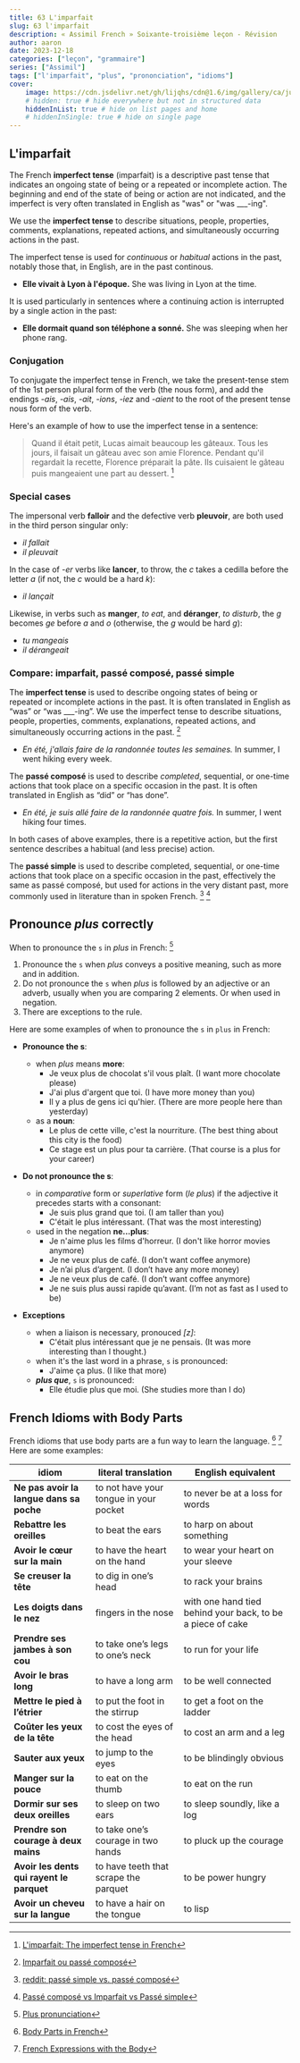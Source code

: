 ```yaml
---
title: 63 L'imparfait
slug: 63 l'imparfait
description: « Assimil French » Soixante-troisième leçon - Révision
author: aaron
date: 2023-12-18
categories: ["leçon", "grammaire"]
series: ["Assimil"]
tags: ["l'imparfait", "plus", "prononciation", "idioms"]
cover: 
    image: https://cdn.jsdelivr.net/gh/lijqhs/cdn@1.6/img/gallery/ca/julie-fader-jA3V61YJMH0-unsplash.jpg
    # hidden: true # hide everywhere but not in structured data
    hiddenInList: true # hide on list pages and home
    # hiddenInSingle: true # hide on single page
---
```


## L'imparfait

The French **imperfect tense** (imparfait) is a descriptive past tense that indicates an ongoing state of being or a repeated or incomplete action. The beginning and end of the state of being or action are not indicated, and the imperfect is very often translated in English as "was" or "was ___-ing".

We use the **imperfect tense** to describe situations, people, properties, comments, explanations, repeated actions, and simultaneously occurring actions in the past. 

The imperfect tense is used for *continuous* or *habitual* actions in the past, notably those that, in English, are in the past continous. 
- **Elle vivait à Lyon à l'époque.** She was living in Lyon at the time.

It is used particularly in sentences where a continuing action is interrupted by a single action in the past:
- **Elle dormait quand son téléphone a sonné.** She was sleeping when her phone rang.

### Conjugation

To conjugate the imperfect tense in French, we take the present-tense stem of the 1st person plural form of the verb (the nous form), and add the endings *-ais*, *-ais*, *-ait*, *-ions*, *-iez* and *-aient* to the root of the present tense nous form of the verb.

Here's an example of how to use the imperfect tense in a sentence:

> Quand il était petit, Lucas aimait beaucoup les gâteaux. Tous les jours, il faisait un gâteau avec son amie Florence. Pendant qu'il regardait la recette, Florence préparait la pâte. Ils cuisaient le gâteau puis mangeaient une part au dessert. [^1]

[^1]: [L'imparfait: The imperfect tense in French](https://francais.lingolia.com/en/grammar/tenses/imparfait)


### Special cases

The impersonal verb **falloir** and the defective verb **pleuvoir**, are both used in the third person singular only:
- *il fallait*
- *il pleuvait*

In the case of *-er* verbs like **lancer**, to throw, the *c* takes a cedilla before the letter *a* (if not, the *c* would be a hard *k*): 
- *il lançait*

Likewise, in verbs such as **manger**, *to eat*, and **déranger**, *to disturb*, the *g* becomes *ge* before *a* and *o* (otherwise, the *g* would be hard *g*):
- *tu mangeais*
- *il dérangeait*


### Compare: imparfait, passé composé, passé simple

The **imperfect tense** is used to describe ongoing states of being or repeated or incomplete actions in the past. It is often translated in English as “was” or “was ___-ing”. We use the imperfect tense to describe situations, people, properties, comments, explanations, repeated actions, and simultaneously occurring actions in the past. [^2]
- *En été, j'allais faire de la randonnée toutes les semaines.* In summer, I went hiking every week.

The **passé composé** is used to describe *completed*, sequential, or one-time actions that took place on a specific occasion in the past. It is often translated in English as “did” or “has done”.
- *En été, je suis allé faire de la randonnée quatre fois.* In summer, I went hiking four times.

In both cases of above examples, there is a repetitive action, but the first sentence describes a habitual (and less precise) action.

The **passé simple** is used to describe completed, sequential, or one-time actions that took place on a specific occasion in the past, effectively the same as passé composé, but used for actions in the very distant past, more commonly used in literature than in spoken French. [^3] [^4]

[^2]: [Imparfait ou passé composé](https://francais.lingolia.com/fr/grammaire/les-temps/imparfaitpasse-compose)
[^3]: [reddit: passé simple vs. passé composé](https://www.reddit.com/r/French/comments/1mc99p/pass%C3%A9_simple_vs_pass%C3%A9_compos%C3%A9/)
[^4]: [Passé composé vs Imparfait vs Passé simple](https://www.bonjourcoach.com/post/navigating-french-past-tenses)


## Pronounce *plus* correctly


When to pronounce the `s` in *plus* in French: [^5]

[^5]: [Plus pronunciation](https://www.lawlessfrench.com/grammar/plus/)

1. Pronounce the `s` when *plus* conveys a positive meaning, such as more and in addition. 
2. Do not pronounce the `s` when *plus* is followed by an adjective or an adverb, usually when you are comparing 2 elements. Or when used in negation.
3. There are exceptions to the rule.

Here are some examples of when to pronounce the `s` in `plus` in French:

- **Pronounce the s**:
  + when *plus* means **more**:
    * Je veux plus de chocolat s'il vous plaît. (I want more chocolate please)
    * J'ai plus d'argent que toi. (I have more money than you)
    * Il y a plus de gens ici qu'hier. (There are more people here than yesterday)
  + as a **noun**: 
    * Le plus de cette ville, c'est la nourriture. (The best thing about this city is the food)
    * Ce stage est un plus pour ta carrière. (That course is a plus for your career)

- **Do not pronounce the s**:
  + in *comparative* form or *superlative* form (*le plus*) if the adjective it precedes starts with a consonant:
    * Je suis plus grand que toi. (I am taller than you)
    * C'était le plus intéressant. (That was the most interesting)
  + used in the negation **ne...plus**:
    * Je n'aime plus les films d'horreur. (I don't like horror movies anymore)
    * Je ne veux plus de café. (I don't want coffee anymore)
    * Je n’ai plus d’argent. (I don’t have any more money)
    * Je ne veux plus de café. (I don’t want coffee anymore)
    * Je ne suis plus aussi rapide qu’avant. (I’m not as fast as I used to be)

- **Exceptions**
  + when a liaison is necessary, pronouced *[z]*:
    * C'était plus intéressant que je ne pensais. (It was more interesting than I thought.)
  + when it's the last word in a phrase, `s` is pronounced:
    * J'aime ça plus. (I like that more)
  + ***plus que***, `s` is pronounced:
    * Elle étudie plus que moi. (She studies more than I do)


## French Idioms with Body Parts


French idioms that use body parts are a fun way to learn the language. [^6] [^7] Here are some examples:

[^6]: [Body Parts in French](https://journeytofrance.com/body-parts-in-french/)
[^7]: [French Expressions with the Body](https://www.lawlessfrench.com/expressions/body-expressions/)

| idiom | literal translation | English equivalent |
| -- | -- | -- |
| **Ne pas avoir la langue dans sa poche** | to not have your tongue in your pocket | to never be at a loss for words |
| **Rebattre les oreilles** | to beat the ears | to harp on about something |
| **Avoir le cœur sur la main** | to have the heart on the hand | to wear your heart on your sleeve |
| **Se creuser la tête** | to dig in one’s head | to rack your brains |
| **Les doigts dans le nez** | fingers in the nose | with one hand tied behind your back, to be a piece of cake |
| **Prendre ses jambes à son cou** | to take one’s legs to one’s neck | to run for your life |
| **Avoir le bras long** | to have a long arm | to be well connected |
| **Mettre le pied à l’étrier** | to put the foot in the stirrup | to get a foot on the ladder |
| **Coûter les yeux de la tête** | to cost the eyes of the head | to cost an arm and a leg |
| **Sauter aux yeux** | to jump to the eyes | to be blindingly obvious |
| **Manger sur la pouce** | to eat on the thumb | to eat on the run |
| **Dormir sur ses deux oreilles** | to sleep on two ears | to sleep soundly, like a log |
| **Prendre son courage à deux mains** | to take one’s courage in two hands | to pluck up the courage |
| **Avoir les dents qui rayent le parquet** | to have teeth that scrape the parquet | to be power hungry |
| **Avoir un cheveu sur la langue** | to have a hair on the tongue | to lisp |


